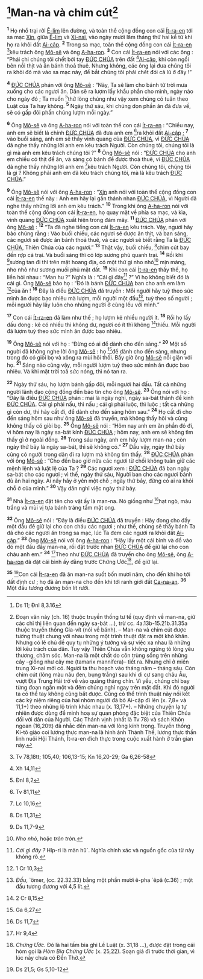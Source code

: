 # [^1*]Man-na và chim cút[^1]
<sup><b>1</b></sup> Họ nhổ trại rời [Ê-lim]() lên đường, và toàn thể cộng đồng con cái [Ít-ra-en]() tới sa mạc [Xin](), giữa [Ê-lim]() và [Xi-nai](), vào ngày mười lăm tháng thứ hai kể từ khi họ ra khỏi đất [Ai-cập](). <sup><b>2</b></sup> Trong sa mạc, toàn thể cộng đồng con cái [Ít-ra-en]() [^2*]kêu trách ông [Mô-sê]() và ông [A-ha-ron](). <sup><b>3</b></sup> Con cái [Ít-ra-en]() nói với các ông : “Phải chi chúng tôi chết bởi tay [ĐỨC CHÚA]() trên đất [^3*][Ai-cập](), khi còn ngồi bên nồi thịt và ăn bánh thoả thuê. Nhưng không, các ông lại đưa chúng tôi ra khỏi đó mà vào sa mạc này, để bắt chúng tôi phải chết đói cả lũ ở đây !”

<sup><b>4</b></sup> [ĐỨC CHÚA]() phán với ông [Mô-sê]() : “Này, Ta sẽ làm cho bánh từ trời mưa xuống cho các ngươi ăn. Dân sẽ ra lượm lấy khẩu phần cho mình, ngày nào cho ngày đó ; Ta muốn [^4*]thử lòng chúng như vậy xem chúng có tuân theo Luật của Ta hay không. <sup><b>5</b></sup> Ngày thứ sáu, khi chúng dọn phần ăn đã đưa về, sẽ có gấp đôi phần chúng lượm mỗi ngày.”

<sup><b>6</b></sup> Ông [Mô-sê]() và ông [A-ha-ron]() nói với toàn thể con cái [Ít-ra-en]() : “Chiều nay, anh em sẽ biết là chính [ĐỨC CHÚA]() đã đưa anh em [^5*]ra khỏi đất [Ai-cập]() ; <sup><b>7</b></sup> vào buổi sáng, anh em sẽ thấy vinh quang của [ĐỨC CHÚA](), vì [ĐỨC CHÚA]() đã nghe thấy những lời anh em kêu trách Người. Còn chúng tôi, chúng tôi là gì mà anh em kêu trách chúng tôi ?” <sup><b>8</b></sup> Ông [Mô-sê]() nói : “[ĐỨC CHÚA]() cho anh em chiều có thịt để ăn, và sáng có bánh để được thoả thuê, vì [ĐỨC CHÚA]() đã nghe thấy những lời anh em [^6*]kêu trách Người. Còn chúng tôi, chúng tôi là gì ? Không phải anh em đã kêu trách chúng tôi, mà là kêu trách [ĐỨC CHÚA]().”

<sup><b>9</b></sup> Ông [Mô-sê]() nói với ông [A-ha-ron]() : “[Xin]() anh nói với toàn thể cộng đồng con cái [Ít-ra-en]() thế này : Anh em hãy lại gần thánh nhan [ĐỨC CHÚA](), vì Người đã nghe thấy những lời anh em kêu trách.” <sup><b>10</b></sup> Trong khi ông [A-ha-ron]() nói với toàn thể cộng đồng con cái [Ít-ra-en](), họ quay mặt về phía sa mạc, và kìa, vinh quang [ĐỨC CHÚA]() xuất hiện trong đám mây. <sup><b>11</b></sup> [ĐỨC CHÚA]() phán với ông [Mô-sê]() : <sup><b>12</b></sup> “Ta đã nghe tiếng con cái [Ít-ra-en]() kêu trách. Vậy, ngươi hãy bảo chúng rằng : Vào buổi chiều, các ngươi sẽ được ăn thịt, và ban sáng, các ngươi sẽ được ăn bánh thoả thuê, và các ngươi sẽ biết rằng Ta là [ĐỨC CHÚA](), Thiên Chúa của các ngươi.” <sup><b>13</b></sup> Thật vậy, buổi chiều, [^7*]chim cút bay đến rợp cả trại. Và buổi sáng thì có lớp sương phủ quanh trại. <sup><b>14</b></sup> Rồi khi [^8*]sương tan đi thì trên mặt hoang địa, có một thứ gì nho nhỏ[^2] mịn màng, nho nhỏ như sương muối phủ mặt đất. <sup><b>15</b></sup> Khi con cái [Ít-ra-en]() thấy thế, họ liền hỏi nhau : “Man hu ?” Nghĩa là : “Cái gì đây[^3] ?” Vì họ không biết đó là cái gì. Ông [Mô-sê]() bảo họ : “Đó là bánh [ĐỨC CHÚA]() ban cho anh em làm [^9*]của ăn ! <sup><b>16</b></sup> Đây là điều [ĐỨC CHÚA]() đã truyền : Mỗi người hãy tuỳ theo sức mình ăn được bao nhiêu mà lượm, mỗi người một đấu[^4], tuỳ theo số người ; mỗi người hãy lấy luôn cho những người ở cùng lều với mình.”

<sup><b>17</b></sup> Con cái [Ít-ra-en]() đã làm như thế ; họ lượm kẻ nhiều người ít. <sup><b>18</b></sup> Rồi họ lấy đấu đong : kẻ có nhiều thì không dư, người có ít thì không [^10*]thiếu. Mỗi người đã lượm tuỳ theo sức mình ăn được bao nhiêu.

<sup><b>19</b></sup> Ông [Mô-sê]() nói với họ : “Đừng có ai để dành cho đến sáng.” <sup><b>20</b></sup> Một số người đã không nghe lời ông [Mô-sê]() : họ [^11*]để dành cho đến sáng, nhưng trong đó có giòi bọ và xông ra mùi hôi thối. Bấy giờ ông [Mô-sê]() nổi giận với họ. <sup><b>21</b></sup> Sáng nào cũng vậy, mỗi người lượm tuỳ theo sức mình ăn được bao nhiêu. Và khi mặt trời toả sức nóng, thì nó tan ra.

<sup><b>22</b></sup> Ngày thứ sáu, họ lượm bánh gấp đôi, mỗi người hai đấu. Tất cả những người lãnh đạo cộng đồng đến báo tin cho ông [Mô-sê](). <sup><b>23</b></sup> Ông nói với họ : “Đây là điều [ĐỨC CHÚA]() phán : mai là ngày nghỉ, ngày sa-bát thánh để kính [ĐỨC CHÚA](). Cái gì phải nấu, thì nấu ; cái gì phải luộc, thì luộc ; tất cả những gì còn dư, thì hãy cất đi, để dành cho đến sáng hôm sau.” <sup><b>24</b></sup> Họ cất đi cho đến sáng hôm sau như ông [Mô-sê]() đã truyền, mà không thấy hôi và cũng không thấy có giòi bọ. <sup><b>25</b></sup> Ông [Mô-sê]() nói : “Hôm nay anh em ăn phần đó đi, vì hôm nay là ngày sa-bát kính [ĐỨC CHÚA]() ; hôm nay, anh em sẽ không tìm thấy gì ở ngoài đồng. <sup><b>26</b></sup> Trong sáu ngày, anh em hãy lượm man-na ; còn ngày thứ bảy là ngày sa-bát, thì sẽ không có.” <sup><b>27</b></sup> Dầu vậy, ngày thứ bảy cũng có người trong dân đi ra lượm mà không tìm thấy. <sup><b>28</b></sup> [ĐỨC CHÚA]() phán với ông [Mô-sê]() : “Cho đến bao giờ nữa các ngươi từ chối không tuân giữ các mệnh lệnh và luật lệ của Ta ? <sup><b>29</b></sup> Các ngươi xem : [ĐỨC CHÚA]() đã ban ngày sa-bát cho các ngươi ; vì thế, ngày thứ sáu, Người ban cho các ngươi bánh đủ ăn hai ngày. Ai nấy hãy ở yên một chỗ ; ngày thứ bảy, đừng có ai ra khỏi chỗ ở của mình.” <sup><b>30</b></sup> Vậy dân nghỉ việc ngày thứ bảy.

<sup><b>31</b></sup> Nhà [Ít-ra-en]() đặt tên cho vật ấy là man-na. Nó giống như [^12*]hạt ngò, màu trắng và mùi vị tựa bánh tráng tẩm mật ong.

<sup><b>32</b></sup> Ông [Mô-sê]() nói : “Đây là điều [ĐỨC CHÚA]() đã truyền : Hãy đong cho đầy một đấu để giữ lại cho con cháu các ngươi ; như thế, chúng sẽ thấy bánh Ta đã cho các ngươi ăn trong sa mạc, lúc Ta đem các ngươi ra khỏi đất [Ai-cập]().” <sup><b>33</b></sup> Ông [Mô-sê]() nói với ông [A-ha-ron]() : “Hãy lấy một cái bình và đổ vào đó một đấu đầy man-na, rồi đặt trước nhan [ĐỨC CHÚA]() để giữ lại cho con cháu anh em.” <sup><b>34</b></sup> [^13*]Theo như [ĐỨC CHÚA]() đã truyền cho ông [Mô-sê](), ông [A-ha-ron]() đã đặt cái bình ấy đằng trước Chứng Ước[^5], để giữ lại.

<sup><b>35</b></sup> [^14*]Con cái [Ít-ra-en]() đã ăn man-na suốt bốn mươi năm, cho đến khi họ tới đất định cư ; họ đã ăn man-na cho đến khi tới ranh giới đất [Ca-na-an](). <sup><b>36</b></sup> Một đấu tương đương bốn lít rưỡi.

[^1]: Đoạn văn này (ch. 16) thuộc truyền thống tư tế (quy định về man-na, giữ các chỉ thị liên quan đến ngày sa-bát ...), trừ cc. 4a.13b-15.21b.31.35a thuộc truyền thống Gia-vít (nói về bánh). – Man-na và chim cút được tường thuật chung với nhau trong một trình thuật đặt ra một khó khăn. Nhưng có lẽ chủ đề quy tụ những ý tưởng và sự việc xa nhau là những lời kêu trách của dân. Tuy vậy Thiên Chúa vẫn không ngừng tỏ lòng yêu thương, chăm sóc. Man-na là một chất do côn trùng sống trên những cây –giống như cây me (tamarix mannifera)– tiết ra. Nhưng chỉ ở miền trung Xi-nai mới có. Người ta thu hoạch vào tháng năm – tháng sáu. Còn chim cút (lông màu nâu đen, bụng trắng) sau khi di cư sang châu Âu, vượt Địa Trung Hải trở về vào quãng tháng chín. Vì yếu, chúng chỉ bay từng đoạn ngắn một và đêm chúng nghỉ ngay trên mặt đất. Khi đó người ta có thể tay không cũng bắt được. Cũng có thể trình thuật này nối kết các kỷ niệm riêng của hai nhóm người đã bỏ Ai-cập đi lên (x. 7,8+ và 11,1+) theo những lộ trình khác nhau (x. 13,17+). – Những chuyện lạ tự nhiên được dùng để minh hoạ sự quan phòng đặc biệt của Thiên Chúa đối với dân của Người. Các Thánh vịnh (nhất là Tv 78) và sách Khôn ngoan (16,20tt) đã nhắc đến man-na với lòng kính trọng. Truyền thống Ki-tô giáo coi lương thực man-na là hình ảnh Thánh Thể, lương thực thần linh nuôi Hội Thánh, Ít-ra-en đích thực trong cuộc xuất hành ở trần gian này.
[^2]: *Nho nhỏ*, hoặc *tròn tròn*.
[^3]: *Cái gì đây ?* Híp-ri là män hû´. Nghĩa chính xác và nguồn gốc của từ này không rõ.
[^4]: *Đấu*, \`ömer, (cc. 22.32.33) bằng một phần mười ê-pha ´êpâ (c.36) ; một đấu tương đương với 4,5 lít.
[^5]: *Chứng Ước*. Đó là hai tấm bia ghi Lề Luật (x. 31,18 ...), được đặt trong cái hòm gọi là *Hòm Bia Chứng Ước* (x. 25,22). Soạn giả đi trước thời gian, vì lúc này chưa có Đền Thờ.
[^1*]: Ds 11; Đnl 8,3.16
[^2*]: Tv 78,18tt; 105,40; 106,13-15; Kn 16,20-29; Ga 6,26-58
[^3*]: Xh 14,11
[^4*]: Đnl 8,2
[^5*]: Tv 81,11
[^6*]: Lc 10,16
[^7*]: Ds 11,31
[^8*]: Ds 11,7-9
[^9*]: 1 Cr 10,3
[^10*]: 2 Cr 8,15
[^11*]: Ga 6,27
[^12*]: Ds 11,7
[^13*]: Hr 9,4
[^14*]: Ds 21,5; Gs 5,10-12